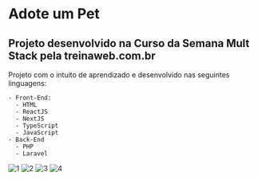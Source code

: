 # Adote um Pet
## Projeto desenvolvido na Curso da Semana Mult Stack pela treinaweb.com.br

Projeto com o intuito de aprendizado e desenvolvido nas seguintes linguagens:
    
    - Front-End:
      - HTML
      - ReactJS
      - NextJS
      - TypeScript
      - JavaScript
    - Back-End
      - PHP
      - Laravel

![1](https://user-images.githubusercontent.com/69181692/174628345-8f4003b5-cb7e-49e1-9547-c6ba8dc20af0.png)
![2](https://user-images.githubusercontent.com/69181692/174628346-d520a9b0-5773-40d6-a576-442fc5397e3b.png)
![3](https://user-images.githubusercontent.com/69181692/174628350-e7989b8b-4606-4864-bca8-929a0c5e8480.png)
![4](https://user-images.githubusercontent.com/69181692/174628365-3fea237f-622c-411c-af95-f12cdd58fae0.png)
